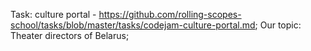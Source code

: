 Task: culture portal - https://github.com/rolling-scopes-school/tasks/blob/master/tasks/codejam-culture-portal.md;
Our topic: Theater directors of Belarus;
